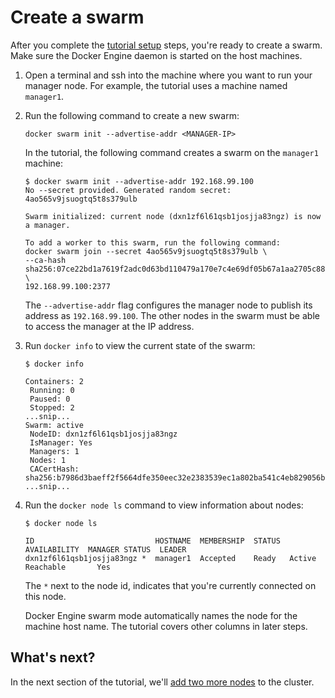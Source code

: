 <!--[metadata]>
+++
title = "Create a swarm"
description = "Initialize the swarm"
keywords = ["tutorial, cluster management, swarm mode"]
advisory = "rc"
[menu.main]
identifier="initialize-swarm"
parent="swarm-tutorial"
weight=12
+++
<![end-metadata]-->

# Create a swarm

After you complete the [tutorial setup](index.md) steps, you're ready
to create a swarm. Make sure the Docker Engine daemon is started on the host
machines.

1. Open a terminal and ssh into the machine where you want to run your manager
node. For example, the tutorial uses a machine named `manager1`.

2. Run the following command to create a new swarm:

    ```
    docker swarm init --advertise-addr <MANAGER-IP>
    ```

    In the tutorial, the following command creates a swarm on the `manager1` machine:

    ```
    $ docker swarm init --advertise-addr 192.168.99.100
    No --secret provided. Generated random secret:
	4ao565v9jsuogtq5t8s379ulb

    Swarm initialized: current node (dxn1zf6l61qsb1josjja83ngz) is now a manager.

    To add a worker to this swarm, run the following command:
	docker swarm join --secret 4ao565v9jsuogtq5t8s379ulb \
	--ca-hash sha256:07ce22bd1a7619f2adc0d63bd110479a170e7c4e69df05b67a1aa2705c88ef09 \
	192.168.99.100:2377
    ```

    The `--advertise-addr` flag configures the manager node to publish its
    address as `192.168.99.100`. The other nodes in the swarm must be able
    to access the manager at the IP address.

3. Run `docker info` to view the current state of the swarm:

     ```
     $ docker info

     Containers: 2
      Running: 0
      Paused: 0
      Stopped: 2
     ...snip...
     Swarm: active
      NodeID: dxn1zf6l61qsb1josjja83ngz
      IsManager: Yes
      Managers: 1
      Nodes: 1
      CACertHash: sha256:b7986d3baeff2f5664dfe350eec32e2383539ec1a802ba541c4eb829056b5f61
     ...snip...
     ```

4. Run the `docker node ls` command to view information about nodes:

    ```
    $ docker node ls

    ID                           HOSTNAME  MEMBERSHIP  STATUS  AVAILABILITY  MANAGER STATUS  LEADER
    dxn1zf6l61qsb1josjja83ngz *  manager1  Accepted    Ready   Active        Reachable       Yes

    ```

     The `*` next to the node id, indicates that you're currently connected on
     this node.

     Docker Engine swarm mode automatically names the node for the machine host
     name. The tutorial covers other columns in later steps.

## What's next?

In the next section of the tutorial, we'll [add two more nodes](add-nodes.md) to
the cluster.
